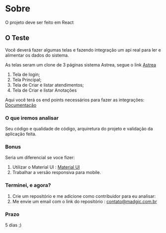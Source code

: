 # Sobre

O projeto deve ser feito em React

## O Teste

Você deverá fazer algumas telas e fazendo integração um api real para ler e alimentar os dados do sistema.

As telas seram um clone de 3 páginas sistema Astrea, segue o link <a target="_blank" href="https://app.astrea.net.br/#/login/">Astrea</a>

1. Tela de login;
2. Tela Principal;
3. Tela de Criar e listar atendimentos;
4. Tela de Criar e listar Anotações

Aqui você terá os end points necessários para fazer as integrações: 
<a target="_blank" href="https://documenter.getpostman.com/view/3597646/2s9YeEarVV">Documentação</a>

### O que iremos analisar

Seu código e qualidade de código, arquiretura do projeto e validação da aplicação feita.

### Bonus
Seria um diferencial se voce fizer:

1. Utilizar o Material UI : <a target="_blank" href="https://mui.com/material-ui">Material UI</a>
2. Trabalhar a versão responsiva para mobile. 

### Terminei, e agora?

1. Crie um repositório e me adicione como contribuidor para eu analisar:
2. Me envie um email com o link do repositório : contato@madgic.com.br


### Prazo
5 dias ;)

